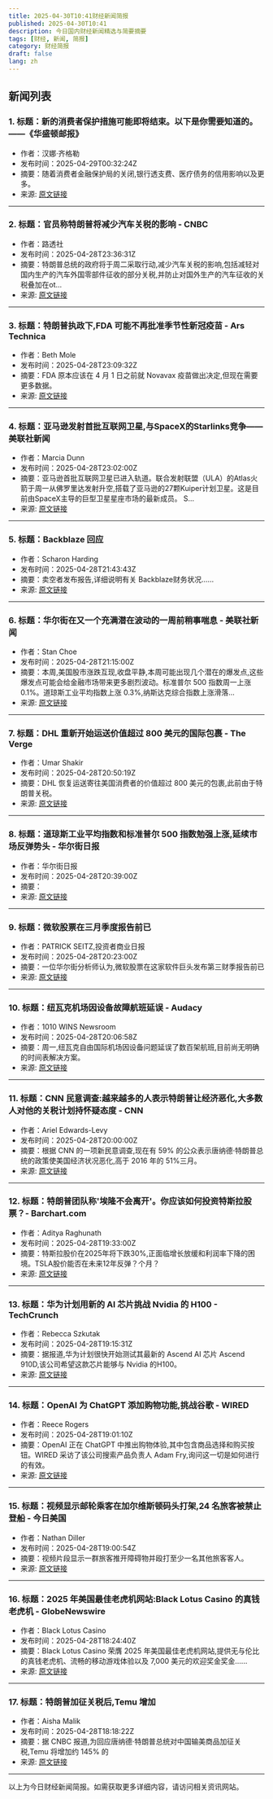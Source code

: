 ```yaml
---
title: 2025-04-30T10:41财经新闻简报
published: 2025-04-30T10:41
description: 今日国内财经新闻精选与简要摘要
tags: [财经, 新闻, 简报]
category: 财经简报
draft: false
lang: zh
---
```


## 新闻列表

### 1. 标题：新的消费者保护措施可能即将结束。以下是你需要知道的。——《华盛顿邮报》
- 作者：汉娜·齐格勒
- 发布时间：2025-04-29T00:32:24Z
- 摘要：随着消费者金融保护局的关闭,银行透支费、医疗债务的信用影响以及更多。
- 来源: [原文链接](https://www.washingtonpost.com/business/2025/04/28/cfpb-consumer-protections-end/)

---

### 2. 标题：官员称特朗普将减少汽车关税的影响 - CNBC
- 作者：路透社
- 发布时间：2025-04-28T23:36:31Z
- 摘要：特朗普总统的政府将于周二采取行动,减少汽车关税的影响,包括减轻对国内生产的汽车外国零部件征收的部分关税,并防止对国外生产的汽车征收的关税叠加在ot…
- 来源: [原文链接](https://www.cnbc.com/2025/04/28/trump-to-reduce-impact-of-auto-tariffs-officials-say-.html)

---

### 3. 标题：特朗普执政下,FDA 可能不再批准季节性新冠疫苗 - Ars Technica
- 作者：Beth Mole
- 发布时间：2025-04-28T23:09:32Z
- 摘要：FDA 原本应该在 4 月 1 日之前就 Novavax 疫苗做出决定,但现在需要更多数据。
- 来源: [原文链接](https://arstechnica.com/health/2025/04/under-trump-the-fda-may-no-longer-approve-seasonal-covid-shots/)

---

### 4. 标题：亚马逊发射首批互联网卫星,与SpaceX的Starlinks竞争——美联社新闻
- 作者：Marcia Dunn
- 发布时间：2025-04-28T23:02:00Z
- 摘要：亚马逊首批互联网卫星已进入轨道。联合发射联盟（ULA）的Atlas火箭于周一从佛罗里达发射升空,搭载了亚马逊的27颗Kuiper计划卫星。这是目前由SpaceX主导的巨型卫星星座市场的最新成员。 S…
- 来源: [原文链接](https://apnews.com/article/amazon-ula-project-kuiper-spacex-starlinks-1a1c53a6a44f3f9bd9426bb1f56405c9)

---

### 5. 标题：Backblaze 回应
- 作者：Scharon Harding
- 发布时间：2025-04-28T21:43:43Z
- 摘要：卖空者发布报告,详细说明有关 Backblaze财务状况……
- 来源: [原文链接](https://arstechnica.com/gadgets/2025/04/backblaze-responds-to-claims-of-sham-accounting-customer-backups-at-risk/)

---

### 6. 标题：华尔街在又一个充满潜在波动的一周前稍事喘息 - 美联社新闻
- 作者：Stan Choe
- 发布时间：2025-04-28T21:15:00Z
- 摘要：本周,美国股市涨跌互现,收盘平静,本周可能出现几个潜在的爆发点,这些爆发点可能会给金融市场带来更多剧烈波动。标准普尔 500 指数周一上涨 0.1%。道琼斯工业平均指数上涨 0.3%,纳斯达克综合指数上涨滑落…
- 来源: [原文链接](https://apnews.com/article/stocks-markets-tarifffs-trump-china-5a614e961c46ad406e47caf18fa78d74)

---

### 7. 标题：DHL 重新开始运送价值超过 800 美元的国际包裹 - The Verge
- 作者：Umar Shakir
- 发布时间：2025-04-28T20:50:19Z
- 摘要：DHL 恢复运送寄往美国消费者的价值超过 800 美元的包裹,此前由于特朗普关税。
- 来源: [原文链接](https://www.theverge.com/news/657489/dhl-shipment-resume-us-tariffs-business-to-consumer)

---

### 8. 标题：道琼斯工业平均指数和标准普尔 500 指数勉强上涨,延续市场反弹势头 - 华尔街日报
- 作者：华尔街日报
- 发布时间：2025-04-28T20:39:00Z
- 摘要：
- 来源: [原文链接](https://www.wsj.com/finance/stocks/global-stocks-markets-dow-news-04-28-2025-f11a22f2)

---

### 9. 标题：微软股票在三月季度报告前已
- 作者：PATRICK SEITZ,投资者商业日报
- 发布时间：2025-04-28T20:23:00Z
- 摘要：一位华尔街分析师认为,微软股票在这家软件巨头发布第三财季报告前已
- 来源: [原文链接](https://www.investors.com/news/technology/msft-stock-microsoft-fiscal-q3-2025-earnings-preview/)

---

### 10. 标题：纽瓦克机场因设备故障航班延误 - Audacy
- 作者：1010 WINS Newsroom
- 发布时间：2025-04-28T20:06:58Z
- 摘要：周一,纽瓦克自由国际机场因设备问题延误了数百架航班,目前尚无明确的时间表解决方案。
- 来源: [原文链接](https://www.audacy.com/1010wins/news/local/flight-delays-rise-at-newark-airport-amid-equipment-failure)

---

### 11. 标题：CNN 民意调查:越来越多的人表示特朗普让经济恶化,大多数人对他的关税计划持怀疑态度 - CNN
- 作者：Ariel Edwards-Levy
- 发布时间：2025-04-28T20:00:00Z
- 摘要：根据 CNN 的一项新民意调查,现在有 59% 的公众表示唐纳德·特朗普总统的政策使美国经济状况恶化,高于 2016 年的 51%三月。
- 来源: [原文链接](https://www.cnn.com/2025/04/28/politics/poll-trump-economy-tariffs/index.html)

---

### 12. 标题：特朗普团队称'埃隆不会离开'。你应该如何投资特斯拉股票？- Barchart.com
- 作者：Aditya Raghunath
- 发布时间：2025-04-28T19:33:00Z
- 摘要：特斯拉股价在2025年将下跌30%,正面临增长放缓和利润率下降的困境。TSLA股价能否在未来12年反弹？个月？
- 来源: [原文链接](https://www.barchart.com/story/news/32090685/trump-team-says-elons-not-going-anywhere-how-you-should-play-tesla-stock-here)

---

### 13. 标题：华为计划用新的 AI 芯片挑战 Nvidia 的 H100 - TechCrunch
- 作者：Rebecca Szkutak
- 发布时间：2025-04-28T19:15:31Z
- 摘要：据报道,华为计划很快开始测试其最新的 Ascend AI 芯片 Ascend 910D,该公司希望这款芯片能够与 Nvidia 的H100。
- 来源: [原文链接](https://techcrunch.com/2025/04/28/huawei-aims-to-take-on-nvidias-h100-with-new-ai-chip/)

---

### 14. 标题：OpenAI 为 ChatGPT 添加购物功能,挑战谷歌 - WIRED
- 作者：Reece Rogers
- 发布时间：2025-04-28T19:01:10Z
- 摘要：OpenAI 正在 ChatGPT 中推出购物体验,其中包含商品选择和购买按钮。WIRED 采访了该公司搜索产品负责人 Adam Fry,询问这一切是如何进行的有效。
- 来源: [原文链接](https://www.wired.com/story/openai-adds-shopping-to-chatgpt/)

---

### 15. 标题：视频显示邮轮乘客在加尔维斯顿码头打架,24 名旅客被禁止登船 - 今日美国
- 作者：Nathan Diller
- 发布时间：2025-04-28T19:00:54Z
- 摘要：视频片段显示一群旅客推开障碍物并殴打至少一名其他旅客客人。
- 来源: [原文链接](https://www.usatoday.com/story/travel/cruises/2025/04/28/carnival-bans-guests-cruise-terminal-fight-galveston/83326709007/)

---

### 16. 标题：2025 年美国最佳老虎机网站:Black Lotus Casino 的真钱老虎机 - GlobeNewswire
- 作者：Black Lotus Casino
- 发布时间：2025-04-28T18:24:40Z
- 摘要：Black Lotus Casino 荣膺 2025 年美国最佳老虎机网站,提供无与伦比的真钱老虎机、流畅的移动游戏体验以及 7,000 美元的欢迎奖金奖金......
- 来源: [原文链接](https://www.globenewswire.com/news-release/2025/04/28/3069580/0/en/Best-Slot-Sites-in-the-USA-2025-Black-Lotus-Casino-s-Real-Money-Slots.html)

---

### 17. 标题：特朗普加征关税后,Temu 增加
- 作者：Aisha Malik
- 发布时间：2025-04-28T18:18:22Z
- 摘要：据 CNBC 报道,为回应唐纳德·特朗普总统对中国输美商品加征关税,Temu 将增加约 145% 的
- 来源: [原文链接](https://techcrunch.com/2025/04/28/temu-adds-import-charges-after-trump-tariffs/)

---


以上为今日财经新闻简报。如需获取更多详细内容，请访问相关资讯网站。